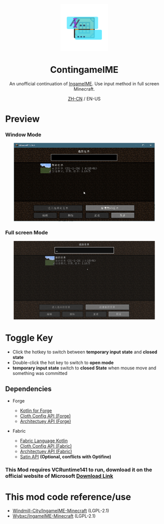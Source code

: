 <center><div align="center">

<img height="150" width="150" src="icon/400x400.png"/>

# ContingameIME

An unofficial continuation of [IngameIME](https://github.com/Windmill-City/IngameIME-Minecraft). Use input method in full screen Minecraft.

[ZH-CN](README.md) / EN-US

</div></center>

# Preview

### Window Mode

<div align="center">
<img height="250" width="450" src="old/docs/WindowInput.gif"/>
</div>

### Full screen Mode

<div align="center">
<img height="250" width="450" src="old/docs/FullScreenInput.gif"/>
</div>

# Toggle Key

- Click the hotkey to switch between **temporary input state** and **closed state**
- Double-click the hot key to switch to **open mode**
- **temporary input state** switch to **closed State** when mouse move and something was committed

## Dependencies

- Forge
    - [Kotlin for Forge](https://www.curseforge.com/minecraft/mc-mods/kotlin-for-forge)
    - [Cloth Config API (Forge)](https://www.curseforge.com/minecraft/mc-mods/cloth-config)
    - [Architectuey API (Forge)](https://www.curseforge.com/minecraft/mc-mods/architectury-api)

- Fabric
    - [Fabric Language Kotlin](https://www.curseforge.com/minecraft/mc-mods/fabric-language-kotlin)
    - [Cloth Config API (Fabric)](https://www.curseforge.com/minecraft/mc-mods/cloth-config)
    - [Architectuey API (Fabric)](https://www.curseforge.com/minecraft/mc-mods/architectury-api)
    - [Satin API](https://www.curseforge.com/minecraft/mc-mods/satin-api) **(Optional, conflicts with Optifine)**

### This Mod requires VCRuntime141 to run, download it on the official website of Microsoft [Download Link](https://learn.microsoft.com/en-US/cpp/windows/latest-supported-vc-redist)

# This mod code reference/use

- [Windmill-City/IngameIME-Minecraft](https://github.com/Windmill-City/IngameIME-Minecraft) (LGPL-2.1)
- [Wybxc/IngameIME-Minecraft](https://github.com/Wybxc/IngameIME-Minecraft) (LGPL-2.1)
